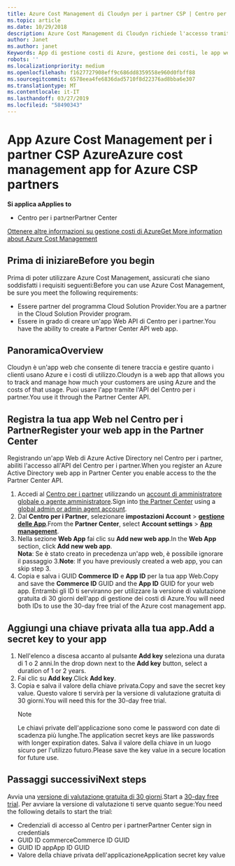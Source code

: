 ```yaml
---
title: Azure Cost Management di Cloudyn per i partner CSP | Centro per i partner
ms.topic: article
ms.date: 10/29/2018
description: Azure Cost Management di Cloudyn richiede l'accesso tramite provisioning dell'API Centro per i partner.
author: Janet
ms.author: janet
Keywords: App di gestione costi di Azure, gestione dei costi, le app web
robots: ''
ms.localizationpriority: medium
ms.openlocfilehash: f1627727908eff9c686dd8359558e960d0fbff88
ms.sourcegitcommit: 6578eea4fe6836dad5710f8d22376ad8bba6e307
ms.translationtype: MT
ms.contentlocale: it-IT
ms.lasthandoff: 03/27/2019
ms.locfileid: "58490343"
---
```

# <a name="azure-cost-management-app-for-azure-csp-partners"></a><span data-ttu-id="3eba6-104">App Azure Cost Management per i partner CSP Azure</span><span class="sxs-lookup"><span data-stu-id="3eba6-104">Azure cost management app for Azure CSP partners</span></span>  

<span data-ttu-id="3eba6-105">**Si applica a**</span><span class="sxs-lookup"><span data-stu-id="3eba6-105">**Applies to**</span></span>

-  <span data-ttu-id="3eba6-106">Centro per i partner</span><span class="sxs-lookup"><span data-stu-id="3eba6-106">Partner Center</span></span>

[<span data-ttu-id="3eba6-107">Ottenere altre informazioni su gestione costi di Azure</span><span class="sxs-lookup"><span data-stu-id="3eba6-107">Get More information about Azure Cost Management</span></span>](https://go.microsoft.com/fwlink/p/?linkid=857893)

## <a name="before-you-begin"></a><span data-ttu-id="3eba6-108">Prima di iniziare</span><span class="sxs-lookup"><span data-stu-id="3eba6-108">Before you begin</span></span>
<span data-ttu-id="3eba6-109">Prima di poter utilizzare Azure Cost Management, assicurati che siano soddisfatti i requisiti seguenti:</span><span class="sxs-lookup"><span data-stu-id="3eba6-109">Before you can use Azure Cost Management, be sure you meet the following requirements:</span></span>

- <span data-ttu-id="3eba6-110">Essere partner del programma Cloud Solution Provider.</span><span class="sxs-lookup"><span data-stu-id="3eba6-110">You are a partner in the Cloud Solution Provider program.</span></span>
- <span data-ttu-id="3eba6-111">Essere in grado di creare un'app Web API di Centro per i partner.</span><span class="sxs-lookup"><span data-stu-id="3eba6-111">You have the ability to create a Partner Center API web app.</span></span>

## <a name="overview"></a><span data-ttu-id="3eba6-112">Panoramica</span><span class="sxs-lookup"><span data-stu-id="3eba6-112">Overview</span></span>

<span data-ttu-id="3eba6-113">Cloudyn è un'app web che consente di tenere traccia e gestire quanto i clienti usano Azure e i costi di utilizzo.</span><span class="sxs-lookup"><span data-stu-id="3eba6-113">Cloudyn is a web app that allows you to track and manage how much your customers are using Azure and the costs of that usage.</span></span> <span data-ttu-id="3eba6-114">Puoi usare l'app tramite l'API del Centro per i partner.</span><span class="sxs-lookup"><span data-stu-id="3eba6-114">You use it through the Partner Center API.</span></span>

## <a name="register-your-web-app-in-the-partner-center"></a><span data-ttu-id="3eba6-115">Registra la tua app Web nel Centro per i Partner</span><span class="sxs-lookup"><span data-stu-id="3eba6-115">Register your web app in the Partner Center</span></span>
<span data-ttu-id="3eba6-116">Registrando un'app Web di Azure Active Directory nel Centro per i partner, abiliti l'accesso all'API del Centro per i partner.</span><span class="sxs-lookup"><span data-stu-id="3eba6-116">When you register an Azure Active Directory web app in Partner Center you enable access to the the Partner Center API.</span></span> 
1.  <span data-ttu-id="3eba6-117">Accedi al [Centro per i partner](https://partnercenter.microsoft.com/en-us/pcv/dashboard/overview) utilizzando un [account di amministratore globale o agente amministratore](create-user-accounts-and-set-permissions.md).</span><span class="sxs-lookup"><span data-stu-id="3eba6-117">Sign into [the Partner Center](https://partnercenter.microsoft.com/en-us/pcv/dashboard/overview) using a [global admin or admin agent account](create-user-accounts-and-set-permissions.md).</span></span>
2.  <span data-ttu-id="3eba6-118">Dal **Centro per i Partner**, selezionare **impostazioni Account** &gt;  **[gestione delle App](https://partnercenter.microsoft.com/en-us/pcv/apiintegration/appmanagement)**.</span><span class="sxs-lookup"><span data-stu-id="3eba6-118">From the **Partner Center**, select **Account settings** &gt; **[App management](https://partnercenter.microsoft.com/en-us/pcv/apiintegration/appmanagement)**.</span></span>
3.  <span data-ttu-id="3eba6-119">Nella sezione **Web App** fai clic su **Add new web app**.</span><span class="sxs-lookup"><span data-stu-id="3eba6-119">In the **Web App** section, click **Add new web app**.</span></span>
<br> <span data-ttu-id="3eba6-120">**Nota**: Se è stato creato in precedenza un'app web, è possibile ignorare il passaggio 3.</span><span class="sxs-lookup"><span data-stu-id="3eba6-120">**Note**: If you have previously created a web app, you can skip step 3.</span></span>
4.  <span data-ttu-id="3eba6-121">Copia e salva i GUID **Commerce ID** e **App ID** per la tua app Web.</span><span class="sxs-lookup"><span data-stu-id="3eba6-121">Copy and save the **Commerce ID** GUID and the **App ID** GUID for your web app.</span></span> <span data-ttu-id="3eba6-122">Entrambi gli ID ti serviranno per utilizzare la versione di valutazione gratuita di 30 giorni dell'app di gestione dei costi di Azure.</span><span class="sxs-lookup"><span data-stu-id="3eba6-122">You will need both IDs to use the 30-day free trial of the Azure cost management app.</span></span>

## <a name="add-a-secret-key-to-your-app"></a><span data-ttu-id="3eba6-123">Aggiungi una chiave privata alla tua app.</span><span class="sxs-lookup"><span data-stu-id="3eba6-123">Add a secret key to your app</span></span>
1. <span data-ttu-id="3eba6-124">Nell'elenco a discesa accanto al pulsante **Add key** seleziona una durata di 1 o 2 anni.</span><span class="sxs-lookup"><span data-stu-id="3eba6-124">In the drop down next to the **Add key** button, select a duration of 1 or 2 years.</span></span>
2. <span data-ttu-id="3eba6-125">Fai clic su **Add key**.</span><span class="sxs-lookup"><span data-stu-id="3eba6-125">Click **Add key**.</span></span> 
3. <span data-ttu-id="3eba6-126">Copia e salva il valore della chiave privata.</span><span class="sxs-lookup"><span data-stu-id="3eba6-126">Copy and save the secret key value.</span></span> <span data-ttu-id="3eba6-127">Questo valore ti servirà per la versione di valutazione gratuita di 30 giorni.</span><span class="sxs-lookup"><span data-stu-id="3eba6-127">You will need this for the 30-day free trial.</span></span><br>
   > [!NOTE]  
   > <span data-ttu-id="3eba6-128">Le chiavi private dell'applicazione sono come le password con date di scadenza più lunghe.</span><span class="sxs-lookup"><span data-stu-id="3eba6-128">The application secret keys are like passwords with longer expiration dates.</span></span> <span data-ttu-id="3eba6-129">Salva il valore della chiave in un luogo sicuro per l'utilizzo futuro.</span><span class="sxs-lookup"><span data-stu-id="3eba6-129">Please save the key value in a secure location for future use.</span></span>

## <a name="next-steps"></a><span data-ttu-id="3eba6-130">Passaggi successivi</span><span class="sxs-lookup"><span data-stu-id="3eba6-130">Next steps</span></span>
<span data-ttu-id="3eba6-131">Avvia una [versione di valutazione gratuita di 30 giorni](https://go.microsoft.com/fwlink/?linkid=857895).</span><span class="sxs-lookup"><span data-stu-id="3eba6-131">Start a [30-day free trial](https://go.microsoft.com/fwlink/?linkid=857895).</span></span>
<span data-ttu-id="3eba6-132">Per avviare la versione di valutazione ti serve quanto segue:</span><span class="sxs-lookup"><span data-stu-id="3eba6-132">You need the following details to start the trial:</span></span>
- <span data-ttu-id="3eba6-133">Credenziali di accesso al Centro per i partner</span><span class="sxs-lookup"><span data-stu-id="3eba6-133">Partner Center sign in credentials</span></span>
- <span data-ttu-id="3eba6-134">GUID ID commerce</span><span class="sxs-lookup"><span data-stu-id="3eba6-134">Commerce ID GUID</span></span>
- <span data-ttu-id="3eba6-135">GUID ID app</span><span class="sxs-lookup"><span data-stu-id="3eba6-135">App ID GUID</span></span>
- <span data-ttu-id="3eba6-136">Valore della chiave privata dell'applicazione</span><span class="sxs-lookup"><span data-stu-id="3eba6-136">Application secret key value</span></span>
